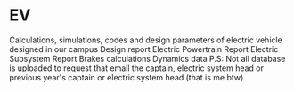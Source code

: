 # EV
Calculations, simulations, codes and design parameters of electric vehicle designed in our campus
Design report 
Electric Powertrain Report
Electric Subsystem Report
Brakes calculations
Dynamics data
P.S: Not all database is uploaded to request that email the captain, electric system head or previous year's captain or electric system head (that is me btw)
